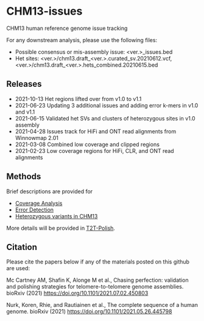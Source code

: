 # CHM13-issues
CHM13 human reference genome issue tracking

For any downstream analysis, please use the following files:
* Possible consensus or mis-assembly issue: <ver.>_issues.bed
* Het sites: <ver.>/chm13.draft_<ver.>.curated_sv.20210612.vcf, <ver.>/chm13.draft_<ver.>.hets_combined.20210615.bed

## Releases
* 2021-10-13 Het regions lifted over from v1.0 to v1.1
* 2021-06-23 Updating 3 additional issues and adding error k-mers in v1.0 and v1.1
* 2021-06-15 Validated het SVs and clusters of heterozygous sites in v1.0 assembly
* 2021-04-28 Issues track for HiFi and ONT read alignments from Winnowmap 2.01
* 2021-03-08 Combined low coverage and clipped regions
* 2021-02-23 Low coverage regions for HiFi, CLR, and ONT read alignments

## Methods
Brief descriptions are provided for
* [Coverage Analysis](https://github.com/marbl/CHM13-issues/blob/main/coverage.md)
* [Error Detection](https://github.com/marbl/CHM13-issues/blob/main/error_detection.md)
* [Heterozygous variants in CHM13](https://github.com/marbl/CHM13-issues/blob/main/het_variants.md)

More details will be provided in [T2T-Polish](https://github.com/arangrhie/T2T-Polish).

## Citation

Please cite the papers below if any of the materials posted on this github are used:

Mc Cartney AM, Shafin K, Alonge M et al., Chasing perfection: validation and polishing strategies for telomere-to-telomere genome assemblies. bioRxiv (2021) https://doi.org/10.1101/2021.07.02.450803

Nurk, Koren, Rhie, and Rautiainen et al., The complete sequence of a human genome. bioRxiv (2021) https://doi.org/10.1101/2021.05.26.445798
